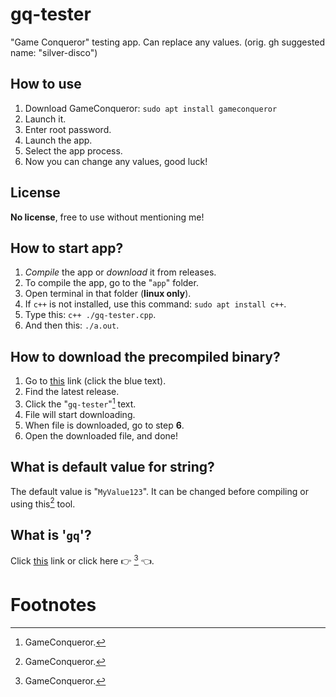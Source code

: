 # gq-tester
"Game Conqueror" testing app. Can replace any values. (orig. gh suggested name: "silver-disco")
## How to use
1. Download GameConqueror: `sudo apt install gameconqueror`
2. Launch it.
3. Enter root password.
4. Launch the app.
5. Select the app process.
6. Now you can change any values, good luck!
## License
**__No license__**, free to use without mentioning me!
## How to start app?
1. *Compile* the app or *download* it from releases.
2. To compile the app, go to the "`app`" folder.
3. Open terminal in that folder (**linux only**).
4. If `c++` is not installed, use this command: `sudo apt install c++`.
5. Type this: `c++ ./gq-tester.cpp`.
6. And then this: `./a.out`.
## How to download the precompiled binary?
1. Go to [this](https://github.com/VBPROGER/gq-tester/releases/tag/main) link (click the blue text).
2. Find the latest release.
3. Click the "`gq-tester`"[^gq] text.
4. File will start downloading.
5. When file is downloaded, go to step __**6**__.
6. Open the downloaded file, and done!
## What is default value for string?
The default value is "`MyValue123`".
It can be changed before compiling or using this[^gq] tool.
## What is '`gq`'?
Click [this](https://github.com/VBPROGER/gq-tester/blob/main/README.md#user-content-fn-gq-3b35f8a01ffb8f6b8632186f7c14268e) link or click here 👉 [^gq] 👈.
# Footnotes
[^gq]: GameConqueror.
